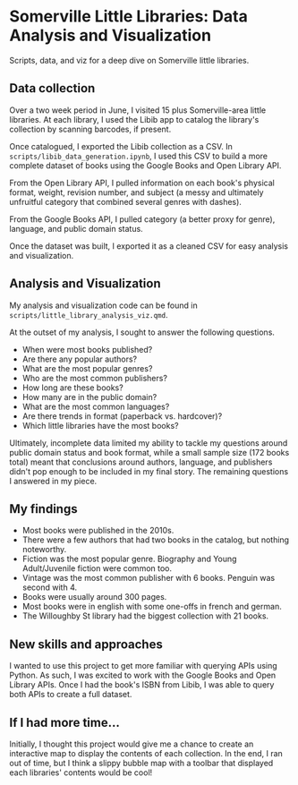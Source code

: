 # Somerville Little Libraries: Data Analysis and Visualization

Scripts, data, and viz for a deep dive on Somerville little libraries.

## Data collection

Over a two week period in June, I visited 15 plus Somerville-area little 
libraries. At each library, I used the Libib app to catalog the library's 
collection by scanning barcodes, if present.

Once catalogued, I exported the Libib collection as a CSV. In 
`scripts/libib_data_generation.ipynb`, I used this CSV to build a more 
complete dataset of books using the Google Books and Open Library API.

From the Open Library API, I pulled information on each book's physical format, 
weight, revision number, and subject (a messy and ultimately unfruitful category 
that combined several genres with dashes).

From the Google Books API, I pulled category (a better proxy for genre), 
language, and public domain status.

Once the dataset was built, I exported it as a cleaned CSV for easy analysis and 
visualization.

## Analysis and Visualization

My analysis and visualization code can be found in 
`scripts/little_library_analysis_viz.qmd`.

At the outset of my analysis, I sought to answer the following questions. 

- When were most books published?
- Are there any popular authors?
- What are the most popular genres?
- Who are the most common publishers?
- How long are these books?
- How many are in the public domain?
- What are the most common languages?
- Are there trends in format (paperback vs. hardcover)?
- Which little libraries have the most books?

Ultimately, incomplete data limited my ability to tackle my 
questions around public domain status and book format, while a small sample 
size (172 books total) meant that conclusions around authors, language, and 
publishers didn't pop enough to be included in my final story. The remaining 
questions I answered in my piece.

## My findings

- Most books were published in the 2010s.  
- There were a few authors that had two books in the catalog, but nothing
noteworthy.  
- Fiction was the most popular genre. Biography and Young Adult/Juvenile 
fiction were common too.
- Vintage was the most common publisher with 6 books. Penguin was second with 4.
- Books were usually around 300 pages.  
- Most books were in english with some one-offs in french and german.  
- The Willoughby St library had the biggest collection with 21 books.

## New skills and approaches

I wanted to use this project to get more familiar with querying APIs using 
Python. As such, I was excited to work with the Google Books and Open 
Library APIs. Once I had the book's ISBN from Libib, I was able to query both 
APIs to create a full dataset.

## If I had more time...

Initially, I thought this project would give me a chance to create an 
interactive map to display the contents of each collection. In the end, I 
ran out of time, but I think a slippy bubble map with a toolbar that 
displayed each libraries' contents would be cool!





